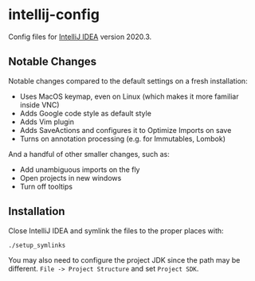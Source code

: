 # intellij-config

Config files for [IntelliJ IDEA](https://www.jetbrains.com/idea/) version 2020.3.

## Notable Changes

Notable changes compared to the default settings on a fresh installation:

- Uses MacOS keymap, even on Linux (which makes it more familiar inside VNC)
- Adds Google code style as default style
- Adds Vim plugin
- Adds SaveActions and configures it to Optimize Imports on save
- Turns on annotation processing (e.g. for Immutables, Lombok)

And a handful of other smaller changes, such as:
- Add unambiguous imports on the fly
- Open projects in new windows
- Turn off tooltips

## Installation

Close IntelliJ IDEA and symlink the files to the proper places with:

```
./setup_symlinks
```

You may also need to configure the project JDK since the path may be different. `File -> Project Structure` and set `Project SDK`.
